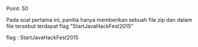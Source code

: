 Point: 50

Pada soal pertama ini, panitia hanya memberikan sebuah file zip dan dalam file
tersebut terdapat flag "StartJavaHackFest2015"

flag : StartJavaHackFest2015
